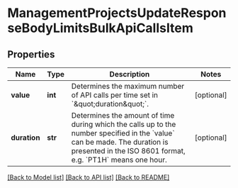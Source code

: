 # ManagementProjectsUpdateResponseBodyLimitsBulkApiCallsItem



## Properties

Name | Type | Description | Notes
------------ | ------------- | ------------- | -------------
**value** | **int** | Determines the maximum number of API calls per time set in &#x60;\&quot;duration\&quot;&#x60;. | [optional] 
**duration** | **str** | Determines the amount of time during which the calls up to the number specified in the &#x60;value&#x60; can be made. The duration is presented in the ISO 8601 format, e.g. &#x60;PT1H&#x60; means one hour. | [optional] 

[[Back to Model list]](../README.md#documentation-for-models) [[Back to API list]](../README.md#documentation-for-api-endpoints) [[Back to README]](../README.md)


